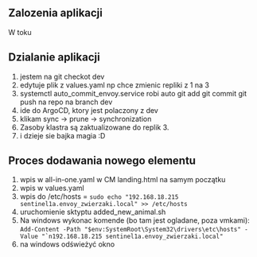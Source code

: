 ## Zalozenia aplikacji

W toku

## Dzialanie aplikacji

1. jestem na git checkot dev
2. edytuje plik z values.yaml np chce zmienic repliki z 1 na 3
3. systemctl auto_commit_envoy.service robi auto git add git commit git push na repo na branch dev
4. ide do ArgoCD, ktory jest polaczony z dev
5. klikam sync -> prune -> synchronization
6. Zasoby klastra są zaktualizowane do replik 3.
7. i dzieje sie bajka magia :D

## Proces dodawania nowego elementu
1. wpis w all-in-one.yaml w CM landing.html na samym początku
2. wpis w values.yaml
3. wpis do /etc/hosts = ```sudo echo "192.168.18.215 sentinel1a.envoy_zwierzaki.local" >> /etc/hosts```
3. uruchomienie sktyptu added_new_animal.sh
4. Na windows wykonac komende (bo tam jest ogladane, poza vmkami):
```Add-Content -Path "$env:SystemRoot\System32\drivers\etc\hosts" -Value "`n192.168.18.215 sentinel1a.envoy_zwierzaki.local"```
5. na windows odświeżyć okno


